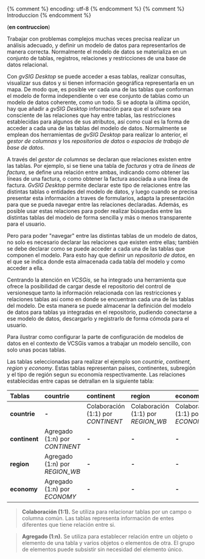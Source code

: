 {% comment %} encoding: utf-8 {% endcomment %}
{% comment %} Introduccion {% endcomment %} 

(**en contruccion**)

Trabajar con problemas complejos muchas veces precisa realizar un análisis adecuado, y definir un modelo de
datos para representarlos de manera correcta. Normalmente el modelo de datos se materializa en un conjunto 
de tablas, registros, relaciones y restricciones de una base de datos relacional. 

Con *gvSIG Desktop* se puede acceder a esas tablas, realizar consultas, visualizar sus datos y si tienen información 
geográfica representarla en un mapa. De modo que, es posible ver cada una de las tablas que conforman el modelo 
de forma independiente o ver ese conjunto de tablas como un modelo de datos coherente, como un todo. Si se adopta
la última opción, hay que añadir a *gvSIG Desktop* información para que el sofware sea consciente de las 
relaciones que hay entre tablas, las restricciones establecidas para algunos de sus atributos, así como cual es
la forma de acceder a cada una de las tablas del modelo de datos. Normalmente se emplean dos herramientas de
*gvSIG Desktop* para realizar lo anterior, el *gestor de columnas* y los *repositorios de datos* o *espacios 
de trabajo de base de datos*. 

A través del *gestor de columnas* se declaran que relaciones existen entre las tablas. Por ejemplo, si se tiene 
una tabla de *facturas* y otra de *líneas de factura*, se define una relación entre ambas, indicando como obtener
las líneas de una factura, o como obtener la factura asociada a una línea de factura. *GvSIG Desktop*  permite 
declarar este tipo de relaciones entre las distintas tablas o entidades del modelo de datos, y luego cuando se
precisa presentar esta información a traves de formularios, adapta la presentación para que se pueda navegar 
entre las relaciones declaradas. Además, es posible usar estas relaciones para poder realizar búsquedas entre 
las distintas tablas del modelo de forma sencilla y más o menos transparente para el usuario.

Pero para poder "navegar" entre las distintas tablas de un modelo de datos, no solo es necesario declarar las 
relaciones que existen entre ellas; también se debe declarar como se puede acceder a cada una de las tablas 
que componen el modelo. Para esto hay que definir un *repositorio de datos*, en el que se indica donde esta 
almacenada cada tabla del modelo y como acceder a ella.

Centrando la atención en *VCSGis*, se ha integrado una herramienta que ofrece la posibilidad de cargar desde 
el repositorio del control de versionesque tanto la información relacionada con las restricciones y relaciones
tablas así como en donde se encuentran cada una de las tablas del modelo. De esta manera se puede almacenar 
la definición del modelo de datos para tablas ya integradas en el repositorio, pudiendo conectarse a ese modelo 
de datos, descargarlo y registrarlo de forma cómoda para el usuario.

Para ilustrar como configurar la parte de configuración de modelos de datos en el contexto de VCSGis
vamos a trabajar un modelo sencillo, con solo unas pocas tablas.

Las tablas seleccionadas para realizar el ejemplo son *countrie*, *continent*, *region* y *economy*. Estas tablas
representan paises, continentes, subregión y el tipo de región segun su economía respectivamente. Las relaciones
establecidas entre capas se detrallan en la siguiente tabla:

|**Tablas**     |**countrie**                       |**continent**                     |**region**                         |**economy**
|:--            |:--                                |:--                               |:--                                |:--                               
|**countrie**   |**-**                              |Colaboración (1:1) por *CONTINENT*|Colaboración (1:1) por *REGION_WB* |Colaboración (1:1) por *ECONOMY*
|**continent**  |Agregado (1:n) por *CONTINENT*     |**-**                             |**-**                              |**-**                              
|**region**     |Agregado (1:n) por *REGION_WB*     |**-**                             |**-**                              |**-**                              
|**economy**    |Agregado (1:n) por *ECONOMY*       |**-**                             |**-**                              |**-**                              

 > **Colaboración (1:1).** Se utiliza para relacionar tablas por un campo o columna 
 común. Las tablas representa información de entes diferentes que tiene relación entre si. 

 > **Agregado (1:n).** Se utiliza para establecer relación entre un objeto 
 o elemento de una tabla y varios objetos o elementos de otra. El grupo de elementos puede
 subsistir sin necesidad del elemento único. 
